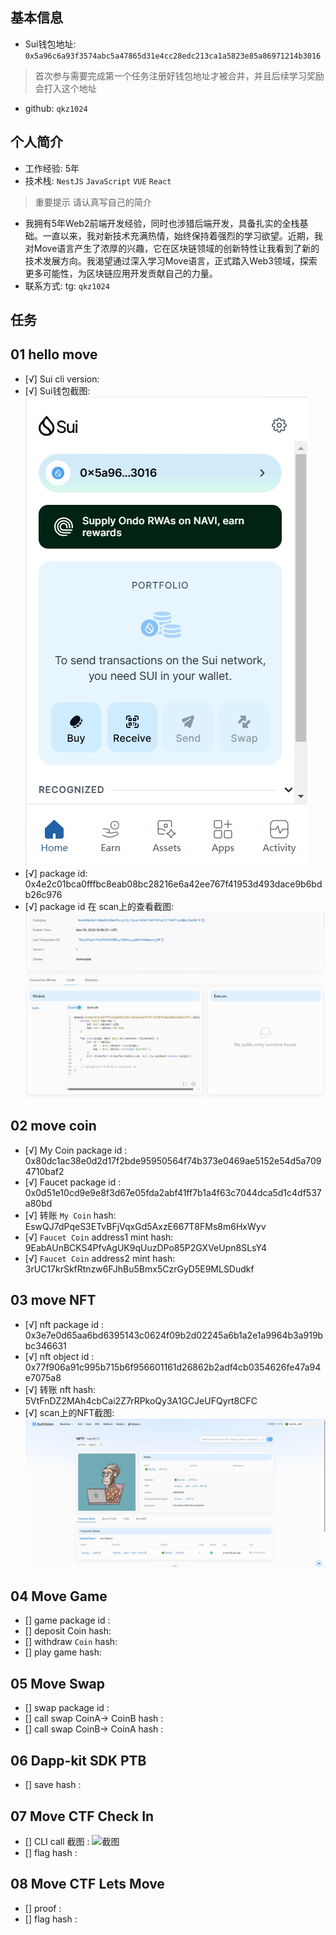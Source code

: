 ## 基本信息
- Sui钱包地址: `0x5a96c6a93f3574abc5a47865d31e4cc28edc213ca1a5823e85a86971214b3016`
> 首次参与需要完成第一个任务注册好钱包地址才被合并，并且后续学习奖励会打入这个地址
- github: `qkz1024`

## 个人简介
- 工作经验: 5年
- 技术栈: `NestJS` `JavaScript` `VUE` `React`
> 重要提示 请认真写自己的简介
- 我拥有5年Web2前端开发经验，同时也涉猎后端开发，具备扎实的全栈基础。一直以来，我对新技术充满热情，始终保持着强烈的学习欲望。近期，我对Move语言产生了浓厚的兴趣，它在区块链领域的创新特性让我看到了新的技术发展方向。我渴望通过深入学习Move语言，正式踏入Web3领域，探索更多可能性，为区块链应用开发贡献自己的力量。
- 联系方式: tg: `qkz1024` 

## 任务

##   01 hello move  
- [√] Sui cli version:
- [√] Sui钱包截图: ![Sui钱包截图](./images/task01.png)
- [√] package id: 0x4e2c01bca0fffbc8eab08bc28216e6a42ee767f41953d493dace9b6bdb26c976
- [√] package id 在 scan上的查看截图:![Scan截图](./images/task02.png)

##   02 move coin
- [√] My Coin package id : 0x80dc1ac38e0d2d17f2bde95950564f74b373e0469ae5152e54d5a7094710baf2
- [√] Faucet package id : 0x0d51e10cd9e9e8f3d67e05fda2abf41ff7b1a4f63c7044dca5d1c4df537a80bd
- [√] 转账 `My Coin` hash: EswQJ7dPqeS3ETvBFjVqxGd5AxzE667T8FMs8m6HxWyv
- [√] `Faucet Coin` address1 mint hash: 9EabAUnBCKS4PfvAgUK9qUuzDPo85P2GXVeUpn8SLsY4
- [√] `Faucet Coin` address2 mint hash: 3rUC17krSkfRtnzw6FJhBu5Bmx5CzrGyD5E9MLSDudkf

##   03 move NFT
- [√] nft package id : 0x3e7e0d65aa6bd6395143c0624f09b2d02245a6b1a2e1a9964b3a919bbc346631
- [√] nft object id : 0x77f906a91c995b715b6f956601161d26862b2adf4cb0354626fe47a94e7075a8
- [√] 转账 nft  hash: 5VtFnDZ2MAh4cbCai2Z7rRPkoQy3A1GCJeUFQyrt8CFC
- [√] scan上的NFT截图:![Scan截图](./images/task03.png)

##   04 Move Game
- [] game package id :
- [] deposit Coin hash:
- [] withdraw `Coin` hash:
- [] play game hash:

##   05 Move Swap
- [] swap package id :
- [] call swap CoinA-> CoinB  hash :
- [] call swap CoinB-> CoinA  hash :

##   06 Dapp-kit SDK PTB
- [] save hash :

##   07 Move CTF Check In
- [] CLI call 截图 : ![截图](./images/你的图片地址)
- [] flag hash :

##   08 Move CTF Lets Move
- [] proof : 
- [] flag hash :

